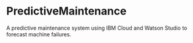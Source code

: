 # PredictiveMaintenance
A predictive maintenance system using IBM Cloud and Watson Studio to forecast machine failures.
